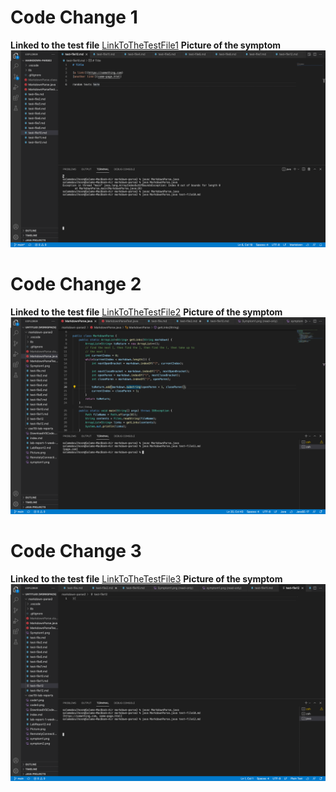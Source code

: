 # Code Change 1 

**Linked to the test file** 
[LinkToTheTestFile1](https://github.com/Salam-Aboul-Hosn/markdown-parse/commit/fe48eaa3de504613f4dc99fb3419e9c293c6fec0)
**Picture of the symptom** 
![Image](symptom1.png)

# Code Change 2
**Linked to the test file** 
[LinkToTheTestFile2](https://github.com/Salam-Aboul-Hosn/markdown-parse/commit/68ef65cd56ee8afb30c0542444c3e2de58c67895)
**Picture of the symptom** 
![Image](symptom2.png)


# Code Change 3
**Linked to the test file** 
[LinkToTheTestFile3](https://github.com/Salam-Aboul-Hosn/markdown-parse/commit/a06a975192b0d64625d74f976d0c3c3ec2418fc4)
**Picture of the symptom** 
![Image](symptom3.png)
